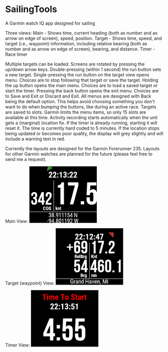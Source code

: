 # SailingTools
A Garmin watch IQ app designed for sailing

Three views:
Main - Shows time, current heading (both as number and as arrow on edge of screen), speed, position.
Target - Shows time, speed, and target (i.e., waypoint) information, including relative bearing (both as number and as arrow on edge of screen), bearing, and distance.
Timer - Race timer

Multiple targets can be loaded. Screens are rotated by pressing the up/down arrow keys.
Double-pressing (within 1 second) the run button sets a new target.
Single-pressing the run button on the target view opens menu. Choices are to stop following that target or save the target.
Holding the up button opens the main menu. Choices are to load a saved target or start the timer. 
Pressing the back button opens the exit menu. Choices are to Save and Exit or Discard and Exit.
All menus are designed with Back being the default option. This helps avoid choosing something you don't want to do when bumping the buttons, like during an active race.
Targets are saved to slots. Garmin limits the menu items, so only 15 slots are available at this time.
Activity recording starts automatically when the unit gets a (marginal) location fix.
If the timer is already running, starting it will reset it. The time is currently hard coded to 5 minutes.
If the location stops being updated or becomes poor quality, the display will grey slightly and will include a warning text in red.

Currently the layouts are designed for the Garmin Forerunner 235.  Layouts for other Garmin watches are planned for the future (please feel free to send me a request).

Main View:
![Main View](https://github.com/pintail105/SailingTools/raw/master/img/mainView.png?raw=true "Main View")

Target (waypoint) View:
![Target View](https://github.com/pintail105/SailingTools/raw/master/img/targetView.png?raw=true "Target (waypoint) View")

Timer View:
![Timer View](https://github.com/pintail105/SailingTools/raw/master/img/timerView.png?raw=true "Timer View")
